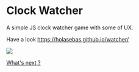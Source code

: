 # Clock Watcher
A simple JS clock watcher game with some of UX.

Have a look
https://holasebas.github.io/watcher/

![](https://holasebas.github.io/watcher/preview.png)

[What's next ? ](https://twitter.com/cbastian0)
